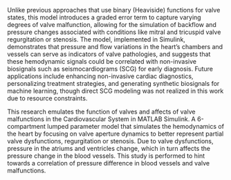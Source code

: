 Unlike previous approaches that use binary (Heaviside) functions for valve states, this model introduces a graded error term to capture varying degrees of valve malfunction, allowing for the simulation of backflow and pressure changes associated with conditions like mitral and tricuspid valve regurgitation or stenosis. The model, implemented in Simulink, demonstrates that pressure and flow variations in the heart’s chambers and vessels can serve as indicators of valve pathologies, and suggests that these hemodynamic signals could be correlated with non-invasive biosignals such as seismocardiograms (SCG) for early diagnosis. Future applications include enhancing non-invasive cardiac diagnostics, personalizing treatment strategies, and generating synthetic biosignals for machine learning, though direct SCG modeling was not realized in this work due to resource constraints.

This research emulates the function of valves and affects of valve malfunctions in the Cardiovascular System in MATLAB Simulink. A 6-compartment lumped parameter model that simulates the hemodynamics of the heart by focusing on valve aperture dynamics to better represent partial valve dysfunctions, regurgitation or stenosis. Due to valve dysfunctions, pressure in the atriums and ventricles change, which in turn affects the pressure change in the blood vessels. This study is performed to hint towards a correlation of pressure difference in blood vessels and valve malfunctions.

